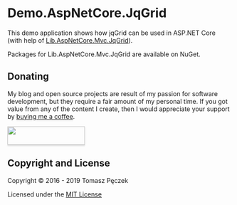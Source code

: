 # Demo.AspNetCore.JqGrid

This demo application shows how jqGrid can be used in ASP.NET Core (with help of [Lib.AspNetCore.Mvc.JqGrid](https://github.com/tpeczek/Lib.AspNetCore.Mvc.JqGrid)).

Packages for Lib.AspNetCore.Mvc.JqGrid are available on NuGet.

## Donating

My blog and open source projects are result of my passion for software development, but they require a fair amount of my personal time. If you got value from any of the content I create, then I would appreciate your support by [buying me a coffee](https://www.buymeacoffee.com/tpeczek).

<a href="https://www.buymeacoffee.com/tpeczek"><img src="https://www.buymeacoffee.com/assets/img/custom_images/black_img.png" style="height: 41px !important;width: 174px !important;box-shadow: 0px 3px 2px 0px rgba(190, 190, 190, 0.5) !important;-webkit-box-shadow: 0px 3px 2px 0px rgba(190, 190, 190, 0.5) !important;"  target="_blank"></a>

## Copyright and License

Copyright © 2016 - 2019 Tomasz Pęczek

Licensed under the [MIT License](https://github.com/tpeczek/Demo.AspNetCore.JqGrid/blob/master/LICENSE.md)
